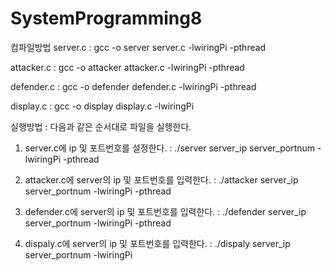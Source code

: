 # SystemProgramming8

컴파일방법
server.c : gcc -o server server.c -lwiringPi -pthread

attacker.c : gcc -o attacker attacker.c -lwiringPi -pthread

defender.c : gcc -o defender defender.c -lwiringPi -pthread

display.c : gcc -o display display.c -lwiringPi

실행방법 : 다음과 같은 순서대로 파일을 실행한다.
1. server.c에 ip 및 포트번호를 설정한다.
 : ./server server_ip server_portnum -lwiringPi -pthread

2. attacker.c에 server의 ip 및 포트번호를 입력한다.
 : ./attacker server_ip server_portnum -lwiringPi -pthread

3. defender.c에 server의 ip 및 포트번호를 입력한다.
 : ./defender server_ip server_portnum -lwiringPi -pthread

4. dispaly.c에 server의 ip 및 포트번호를 입력한다.
 : ./dispaly server_ip server_portnum -lwiringPi
